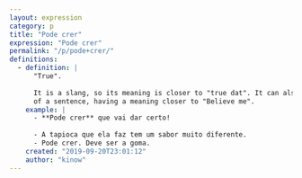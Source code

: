 ```yaml
---
layout: expression
category: p
title: "Pode crer"
expression: "Pode crer"
permalink: "/p/pode+crer/"
definitions:
  - definition: |
      "True".
      
      It is a slang, so its meaning is closer to "true dat". It can also be used at the beginning
      of a sentence, having a meaning closer to "Believe me".
    example: |
      - **Pode crer** que vai dar certo!
      
      - A tapioca que ela faz tem um sabor muito diferente.
      - Pode crer. Deve ser a goma.
    created: "2019-09-20T23:01:12"
    author: "kinow"
---
```

